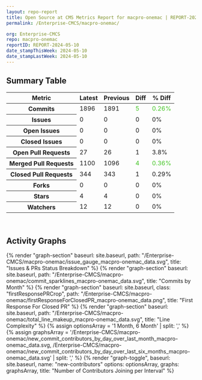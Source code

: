```yaml
---
layout: repo-report
title: Open Source at CMS Metrics Report for macpro-onemac | REPORT-2024-05-10
permalink: /Enterprise-CMCS/macpro-onemac/

org: Enterprise-CMCS
repo: macpro-onemac
reportID: REPORT-2024-05-10
date_stampThisWeek: 2024-05-10
date_stampLastWeek: 2024-05-10
---
```

<div class="summary-table">
  <table class="usa-table usa-table--borderless">
    <h2> Summary Table </h2>
    <thead>
      <tr>
        <th scope="col">Metric</th>
        <th scope="col">Latest</th>
        <th scope="col">Previous</th>
        <th scope="col">Diff</th>
        <th scope="col">% Diff</th>
      </tr>
    </thead>
    <tbody>
      <tr>
        <th scope="row">Commits</th>
        <td>1896</td>
        <td>1891</td>
        <td style="color: #45c527" >5</td>
        <td style="color: #45c527" >0.26%</td>
      </tr>
      <tr>
        <th scope="row">Issues</th>
        <td>0</td>
        <td>0</td>
        <td style="" >0</td>
        <td style="" >0%</td>
      </tr>
      <tr>
        <th scope="row">Open Issues</th>
        <td>0</td>
        <td>0</td>
        <td style="" >0</td>
        <td style="" >0%</td>
      </tr>
      <tr>
        <th scope="row">Closed Issues</th>
        <td>0</td>
        <td>0</td>
        <td style="" >0</td>
        <td style="" >0%</td>
      </tr>
      <tr>
        <th scope="row">Open Pull Requests</th>
        <td>27</td>
        <td>26</td>
        <td style="" >1</td>
        <td style="" >3.8%</td>
      </tr>
      <tr>
        <th scope="row">Merged Pull Requests</th>
        <td>1100</td>
        <td>1096</td>
        <td style="color: #45c527" >4</td>
        <td style="color: #45c527" >0.36%</td>
      </tr>
      <tr>
        <th scope="row">Closed Pull Requests</th>
        <td>344</td>
        <td>343</td>
        <td style="" >1</td>
        <td style="" >0.29%</td>
      </tr>
      <tr>
        <th scope="row">Forks</th>
        <td>0</td>
        <td>0</td>
        <td style="" >0</td>
        <td style="" >0%</td>
      </tr>
      <tr>
        <th scope="row">Stars</th>
        <td>4</td>
        <td>4</td>
        <td style="" >0</td>
        <td style="" >0%</td>
      </tr>
      <tr>
        <th scope="row">Watchers</th>
        <td>12</td>
        <td>12</td>
        <td style="" >0</td>
        <td style="" >0%</td>
      </tr>
    </tbody>
  </table>
</div>
<div class="graph-container">
  <br>
  <h2>Activity Graphs</h2>
  <div class="all-graphs">
    <!--- Issues/PRs Status Breakdown Graph -->
    {% render "graph-section"  baseurl: site.baseurl, path: "/Enterprise-CMCS/macpro-onemac/issue_gauge_macpro-onemac_data.svg", title: "Issues & PRs Status Breakdown" %}
    <!--- Contributor Activity Line Graph -->
    {% render "graph-section" baseurl: site.baseurl, path: "/Enterprise-CMCS/macpro-onemac/commit_sparklines_macpro-onemac_data.svg", title: "Commits by Month" %}
    <!--- First Response For Closed PR Scatterplot -->
    {% render "graph-section" baseurl: site.baseurl, class: "firstResponsePRCrop", path: "/Enterprise-CMCS/macpro-onemac/firstResponseForClosedPR_macpro-onemac_data.png", title: "First Response For Closed PR" %}
    <!--- Line Complexity Graphs -->
    {% render "graph-section" baseurl: site.baseurl, path: "/Enterprise-CMCS/macpro-onemac/total_line_makeup_macpro-onemac_data.svg", title: "Line Complexity" %}
    <!--- New Commit Contributors by Day over Last Month and Last 6 Months -->
      {% assign optionsArray = '1 Month, 6 Month' | split: ',' %}
      {% assign graphsArray = '/Enterprise-CMCS/macpro-onemac/new_commit_contributors_by_day_over_last_month_macpro-onemac_data.svg, /Enterprise-CMCS/macpro-onemac/new_commit_contributors_by_day_over_last_six_months_macpro-onemac_data.svg' | split: ',' %}
      {% render "graph-toggle", baseurl: site.baseurl, name: "new-contributors" options: optionsArray, graphs: graphsArray, title: "Number of Contributors Joining per Interval" %}
</div>